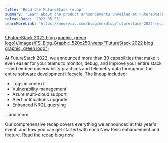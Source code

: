 ```yaml
---
title: 'Read the FutureStack recap'
summary: 'Learn about the product announcements unveiled at FutureStack 2022, our ultimate customer conference for software engineers and developers.'
releaseDate: '2022-05-25'
learnMoreLink: 'https://newrelic.com/blog/nerdlog/futurestack-2022-recap'
---
```


[![FutureStack 2022 blog graphic, green logo])/images/FS_Blog_Graphic_520x250.webp "FutureStack 2022 blog graphic, green logo")](https://newrelic.com/blog/nerdlog/futurestack-2022-recap)

At FutureStack 2022, we announced more than 30 capabilities that make it even easier for your teams to monitor, debug, and improve your entire stack—and embed observability practices and telemetry data throughout the entire software development lifecycle. The lineup included:

- Logs in context
- Vulnerability management
- Azure multi-cloud support
- Alert notifications upgrade
- Enhanced NRQL querying

...and more.

Our comprehensive recap covers everything we announced at this year's event, and how you can get started with each New Relic enhancement and feature. [Read the recap blog now](https://newrelic.com/blog/nerdlog/futurestack-2022-recap).
